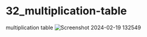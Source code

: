 # 32_multiplication-table
 multiplication table 
![Screenshot 2024-02-19 132549](https://github.com/Jeel1312/32_multiplication-table/assets/153166867/78612b82-a986-43ea-864b-69704226eb41)
